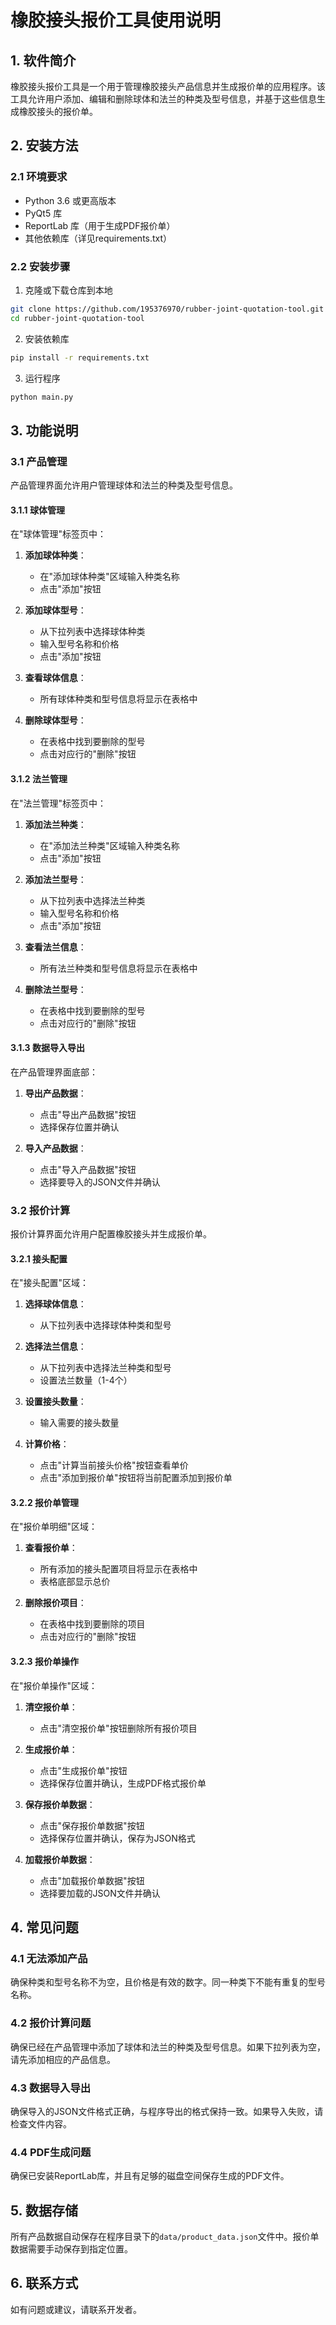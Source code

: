 # 橡胶接头报价工具使用说明

## 1. 软件简介

橡胶接头报价工具是一个用于管理橡胶接头产品信息并生成报价单的应用程序。该工具允许用户添加、编辑和删除球体和法兰的种类及型号信息，并基于这些信息生成橡胶接头的报价单。

## 2. 安装方法

### 2.1 环境要求
- Python 3.6 或更高版本
- PyQt5 库
- ReportLab 库（用于生成PDF报价单）
- 其他依赖库（详见requirements.txt）

### 2.2 安装步骤

1. 克隆或下载仓库到本地
```bash
git clone https://github.com/195376970/rubber-joint-quotation-tool.git
cd rubber-joint-quotation-tool
```

2. 安装依赖库
```bash
pip install -r requirements.txt
```

3. 运行程序
```bash
python main.py
```

## 3. 功能说明

### 3.1 产品管理

产品管理界面允许用户管理球体和法兰的种类及型号信息。

#### 3.1.1 球体管理

在"球体管理"标签页中：

1. **添加球体种类**：
   - 在"添加球体种类"区域输入种类名称
   - 点击"添加"按钮

2. **添加球体型号**：
   - 从下拉列表中选择球体种类
   - 输入型号名称和价格
   - 点击"添加"按钮

3. **查看球体信息**：
   - 所有球体种类和型号信息将显示在表格中

4. **删除球体型号**：
   - 在表格中找到要删除的型号
   - 点击对应行的"删除"按钮

#### 3.1.2 法兰管理

在"法兰管理"标签页中：

1. **添加法兰种类**：
   - 在"添加法兰种类"区域输入种类名称
   - 点击"添加"按钮

2. **添加法兰型号**：
   - 从下拉列表中选择法兰种类
   - 输入型号名称和价格
   - 点击"添加"按钮

3. **查看法兰信息**：
   - 所有法兰种类和型号信息将显示在表格中

4. **删除法兰型号**：
   - 在表格中找到要删除的型号
   - 点击对应行的"删除"按钮

#### 3.1.3 数据导入导出

在产品管理界面底部：

1. **导出产品数据**：
   - 点击"导出产品数据"按钮
   - 选择保存位置并确认

2. **导入产品数据**：
   - 点击"导入产品数据"按钮
   - 选择要导入的JSON文件并确认

### 3.2 报价计算

报价计算界面允许用户配置橡胶接头并生成报价单。

#### 3.2.1 接头配置

在"接头配置"区域：

1. **选择球体信息**：
   - 从下拉列表中选择球体种类和型号

2. **选择法兰信息**：
   - 从下拉列表中选择法兰种类和型号
   - 设置法兰数量（1-4个）

3. **设置接头数量**：
   - 输入需要的接头数量

4. **计算价格**：
   - 点击"计算当前接头价格"按钮查看单价
   - 点击"添加到报价单"按钮将当前配置添加到报价单

#### 3.2.2 报价单管理

在"报价单明细"区域：

1. **查看报价单**：
   - 所有添加的接头配置项目将显示在表格中
   - 表格底部显示总价

2. **删除报价项目**：
   - 在表格中找到要删除的项目
   - 点击对应行的"删除"按钮

#### 3.2.3 报价单操作

在"报价单操作"区域：

1. **清空报价单**：
   - 点击"清空报价单"按钮删除所有报价项目

2. **生成报价单**：
   - 点击"生成报价单"按钮
   - 选择保存位置并确认，生成PDF格式报价单

3. **保存报价单数据**：
   - 点击"保存报价单数据"按钮
   - 选择保存位置并确认，保存为JSON格式

4. **加载报价单数据**：
   - 点击"加载报价单数据"按钮
   - 选择要加载的JSON文件并确认

## 4. 常见问题

### 4.1 无法添加产品

确保种类和型号名称不为空，且价格是有效的数字。同一种类下不能有重复的型号名称。

### 4.2 报价计算问题

确保已经在产品管理中添加了球体和法兰的种类及型号信息。如果下拉列表为空，请先添加相应的产品信息。

### 4.3 数据导入导出

确保导入的JSON文件格式正确，与程序导出的格式保持一致。如果导入失败，请检查文件内容。

### 4.4 PDF生成问题

确保已安装ReportLab库，并且有足够的磁盘空间保存生成的PDF文件。

## 5. 数据存储

所有产品数据自动保存在程序目录下的`data/product_data.json`文件中。报价单数据需要手动保存到指定位置。

## 6. 联系方式

如有问题或建议，请联系开发者。